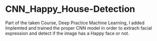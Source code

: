 # CNN_Happy_House-Detection
Part of the taken Course, Deep Practice Machine Learning, I added Implemted and trained the proper CNN model in order to extrach facial expression and detect if the image has a Happy face or not. 
